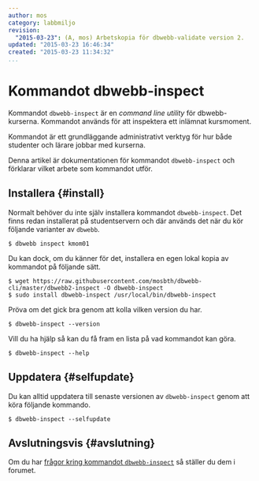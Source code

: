 ```yaml
---
author: mos
category: labbmiljo
revision:
  "2015-03-23": (A, mos) Arbetskopia för dbwebb-validate version 2.
updated: "2015-03-23 16:46:34"
created: "2015-03-23 11:34:32"
...
```

Kommandot dbwebb-inspect
==================================

Kommandot `dbwebb-inspect` är en *command line utility* för dbwebb-kurserna. Kommandot används för att inspektera ett inlämnat kursmoment. 

Kommandot är ett grundläggande administrativt verktyg för hur både studenter och lärare jobbar med kurserna.


<!--more-->

Denna artikel är dokumentationen för kommandot `dbwebb-inspect` och förklarar vilket arbete som kommandot utför.



Installera {#install}
-----------------------------------------------

Normalt behöver du inte själv installera kommandot `dbwebb-inspect`. Det finns redan installerat på studentservern och där används det när du kör följande varianter av `dbwebb`.

```text
$ dbwebb inspect kmom01
```

Du kan dock, om du känner för det, installera en egen lokal kopia av kommandot på följande sätt.

```text
$ wget https://raw.githubusercontent.com/mosbth/dbwebb-cli/master/dbwebb2-inspect -O dbwebb-inspect
$ sudo install dbwebb-inspect /usr/local/bin/dbwebb-inspect
```

Pröva om det gick bra genom att kolla vilken version du har.

```text
$ dbwebb-inspect --version
```

Vill du ha hjälp så kan du få fram en lista på vad kommandot kan göra.

```text
$ dbwebb-inspect --help
```



Uppdatera {#selfupdate}
-----------------------------------------------

Du kan alltid uppdatera till senaste versionen av `dbwebb-inspect` genom att köra följande kommando.

```text
$ dbwebb-inspect --selfupdate
```



Avslutningsvis {#avslutning}
-----------------------------------------------

Om du har [frågor kring kommandot `dbwebb-inspect`](/t/4017) så ställer du dem i forumet.
